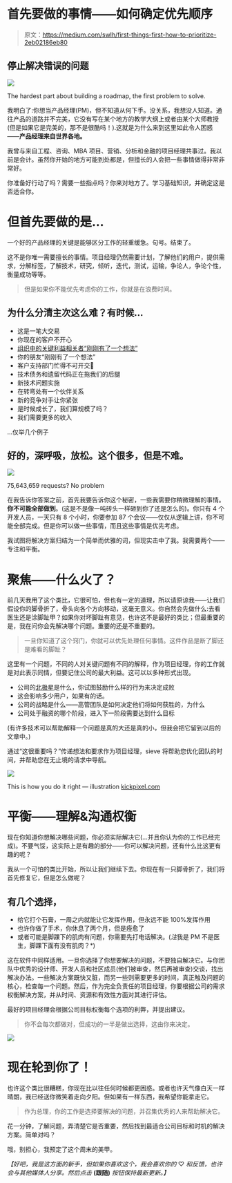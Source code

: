 # 首先要做的事情——如何确定优先顺序

> 原文：<https://medium.com/swlh/first-things-first-how-to-prioritize-2eb02186eb80>

## 停止解决错误的问题

![](img/b710b1d94d387e4647b492a385348758.png)

The hardest part about building a roadmap, the first problem to solve.

我明白了:你想当产品经理(PM)，但不知道从何下手。没关系，我想没人知道。通往产品的道路并不完美，它没有写在某个地方的教学大纲上或者由某个大师教授(但是如果它是完美的，那不是很酷吗！).这就是为什么来到这里如此令人困惑——**产品经理来自世界各地。**

我曾与来自工程、咨询、MBA 项目、营销、分析和金融的项目经理共事过。我以前是会计。虽然你开始的地方可能到处都是，但擅长的人会把一些事情做得非常非常好。

你准备好行动了吗？需要一些指点吗？你来对地方了。学习基础知识，并确定这是否适合你。

# **但首先要做的是…**

一个好的产品经理的关键是能够区分工作的轻重缓急。句号。结束了。

这不是你唯一需要擅长的事情。项目经理仍然需要计划，了解他们的用户，提供需求，分解标签，了解技术，研究，倾听，迭代，测试，运输，争论人，争论个性，衡量成功等等。

> 但是如果你不能优先考虑你的工作，你就是在浪费时间。

## 为什么分清主次这么难？有时候…

*   这是一笔大交易
*   你现在的客户不开心
*   [组织中的关键利益相关者“刚刚有了一个想法”](/slackjaw/emails-from-a-ceo-who-just-has-a-few-changes-to-the-website-43ccb7b31709#.8vzoralta)
*   你的朋友“刚刚有了一个想法”
*   客户支持部门忙得不可开交🙋
*   技术债务和遗留代码正在拖我们的后腿
*   新技术问题实施
*   在转弯处有一个伙伴关系
*   新的竞争对手让你紧张
*   是时候成长了，我们算规模了吗？
*   我们需要更多的收入

…仅举几个例子

## 好的，深呼吸，放松。这个很多，但是不难。

[![](img/eed66ed1b2c52c5f5e8f320dea0f0a3a.png)](http://don-draper-is-zen.tumblr.com/)

75,643,659 requests? No problem

在我告诉你答案之前，首先我要告诉你这个秘密，一些我需要你稍微理解的事情。**你不可能全部做到**。(这是不是像一吨砖头一样砸到你了还是怎么的)。你只有 4 个开发人员，一天只有 8 个小时，你要参加 87 个会议——仅仅从逻辑上讲，你不可能全部完成。但是你可以做一些事情，而且这些事情是优先考虑。

我试图将解决方案归结为一个简单而优雅的词，但现实击中了我。我需要两个——专注和平衡。

# **聚焦——什么火了？**

前几天我用了这个类比，它很可怕，但也有一定的道理，所以请原谅我——让我们假设你的脚骨折了，骨头向各个方向移动，这毫无意义。你自然会先做什么:去看医生还是涂脚趾甲？如果你对坏脚趾有意见，也许这不是最好的类比；但最重要的是，我在问你会先解决哪个问题。重要的还是不重要的。

> 一旦你知道了这个窍门，你就可以优先处理任何事情。这件作品是断了脚还是难看的脚趾？

这里有一个问题，不同的人对关键问题有不同的解释，作为项目经理，你的工作就是对此表示同情，但要记住公司的最大利益。这可以以多种形式出现。

*   公司的[北极星](https://blog.kissmetrics.com/alex-schultz-growth/)是什么，你试图鼓励什么样的行为来决定成败
*   这会影响多少用户，如果有的话。
*   公司的战略是什么——高管团队是如何决定他们将如何获胜的，为什么
*   公司处于融资的哪个阶段，进入下一阶段需要达到什么目标

(有许多技术可以帮助解释一个问题是真的大还是真的小，但我会把它留到以后的文章中。)

通过“这很重要吗？”传递想法和要求作为项目经理，sieve 将帮助您优化团队的时间，并帮助您在无止境的请求中导航。

![](img/840e6947272b3a262e7a41a2b9d93aa4.png)

This is how you do it right — illustration [kickpixel.com](http://kickpixel.com/)

# **平衡——理解&沟通权衡**

现在你知道你想解决哪些问题，你必须实际解决它(…并且你认为你的工作已经完成)。不要气馁，这实际上是有趣的部分——你可以解决问题，还有什么比这更有趣的呢？

我从一个可怕的类比开始，所以让我们继续下去。你现在有一只脚骨折了，我们将首先修复它，但是怎么做呢？

## 有几个选择，

*   给它打个石膏，一周之内就能让它发挥作用，但永远不能 100%发挥作用
*   也许你做了手术，你休息了两个月，但是痊愈了
*   或者可能是脚踝下的肌肉有问题，你需要先打电话解决。(*注*我是 PM 不是医生，脚踝下面有没有肌肉？*)

这在软件中同样适用。一旦你选择了你想要解决的问题，不要独自解决它。与你团队中优秀的设计师、开发人员和社区成员(他们被审查，然后再被审查)交谈，找出解决办法。一些解决方案既快又脏，而另一些则需要更多的时间，真正触及问题的核心，检查每一个问题。然后，作为完全负责任的项目经理，你要根据公司的需求权衡解决方案，并从时间、资源和有效性方面对其进行评估。

最好的项目经理会根据公司目标权衡每个选项的利弊，并提出建议。

> 你不会每次都做对，但成功的一半是做出选择，这由你来决定。

![](img/eae2cb6102421c9deeb4d57c1f8ea270.png)

# 现在轮到你了！

也许这个类比很糟糕，你现在比以往任何时候都更困惑。或者也许天气像白天一样晴朗，我已经送你微笑着走向夕阳。但如果有一样东西，我希望你能拿走它。

> 作为总理，你的工作是选择要解决的问题，并召集优秀的人来帮助解决它。

花一分钟，了解问题，弄清楚它是否重要，然后找到最适合公司目标和时机的解决方案。简单对吗？

哦，别担心，我预定了这个周末的美甲。

*【好吧，我是这方面的新手，但如果你喜欢这个，我会喜欢你的* ♡ *和反馈，也许会与其他媒体人分享。然后点击* **(跟随)** *按钮保持最新更新。】*